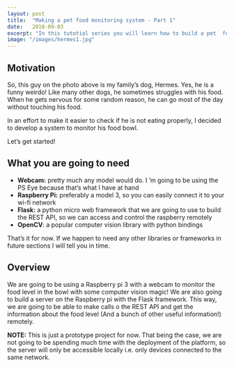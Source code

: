 ```yaml
---
layout: post
title:  "Making a pet food monitoring system - Part 1"
date:   2018-09-03
excerpt: "In this tutotial series you will learn how to build a pet  food monitoring system using a Raspberry Pi, Flask REST API and OpenCV!"
image: "/images/hermes1.jpg"
---
```


## Motivation

So, this guy on the photo above is  my family’s dog, Hermes. Yes, he is a funny weirdo! Like many other dogs, he sometimes struggles with his food. When he gets nervous for some random reason, he can go most of the day without touching his food.

In an effort to make it easier to check if he is not eating properly, I decided to develop a system to monitor his food bowl.

Let’s get started!

## What you are going to need

* __Webcam:__ pretty much any model would do. I ’m going to be using the PS Eye because that’s what I have at hand
*  __Raspberry Pi:__ preferably a model 3, so you can easily connect it to your wi-fi network
* __Flask:__ a python micro web framework that we are going to use to build the REST API, so we can access and control  the raspberry remotely
* __OpenCV__: a popular computer vision library with python bindings

That’s it for now. If we happen to need any other libraries or frameworks in future sections I will tell you in time.

## Overview

We are going to be using a Raspberry pi 3  with a webcam to monitor the food level in the bowl with some computer vision magic! We are also going to build a server on the Raspberry pi with the Flask framework. This way, we are going to be able to make calls o the REST API and get the information about the food level (And a bunch of other useful information!) remotely.

<div class="box">
  <p>
    <b>NOTE:</b> This is just a prototype project for now.  That being the case, we are not going to be spending much time with the deployment of the platform, so the server will only be accessible locally  i.e. only devices connected to the same network.
  </p>
</div>
